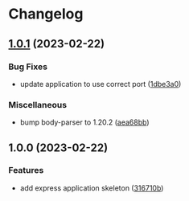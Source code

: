# Changelog

## [1.0.1](https://github.com/jmartin4563/conventional-commit-poc/compare/v1.0.0...v1.0.1) (2023-02-22)


### Bug Fixes

* update application to use correct port ([1dbe3a0](https://github.com/jmartin4563/conventional-commit-poc/commit/1dbe3a0281859d3664c5f4fd61b09407693fde89))


### Miscellaneous

* bump body-parser to 1.20.2 ([aea68bb](https://github.com/jmartin4563/conventional-commit-poc/commit/aea68bb217cfa9a487c4a0d03c747d5caee98fca))

## 1.0.0 (2023-02-22)


### Features

* add express application skeleton ([316710b](https://github.com/jmartin4563/conventional-commit-poc/commit/316710b09a4d6817190f7a065865d688ba8b65ef))
